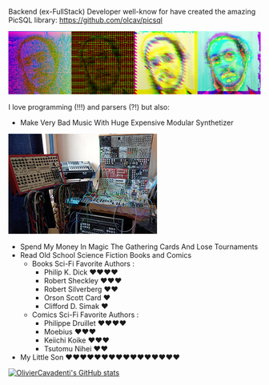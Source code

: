 
Backend (ex-FullStack) Developer well-know for have created the amazing PicSQL library: https://github.com/olcav/picsql

![](pic.png)

I love programming (!!!) and parsers (?!) but also:

- Make Very Bad Music With Huge Expensive Modular Synthetizer</li> 

![](modular.png)

- Spend My Money In Magic The Gathering Cards And Lose Tournaments
- Read Old School Science Fiction Books and Comics
  - Books Sci-Fi Favorite Authors :
    - Philip K. Dick ❤️❤️❤️❤️
    - Robert Sheckley ❤️❤️❤️
    - Robert Silverberg ❤️❤️
    - Orson Scott Card ❤️
    - Clifford D. Simak ❤️
  - Comics Sci-Fi Favorite Authors :
    - Philippe Druillet ❤️❤️❤️❤️
    - Moebius ❤️❤️❤️️️
    - Keiichi Koike ❤️❤️❤️
    - Tsutomu Nihei ❤️❤️
- My Little Son ❤️❤️❤️❤️❤️❤️❤️❤️❤️❤️❤️❤️❤️❤️❤️❤️


[![OlivierCavadenti's GitHub stats](https://github-readme-stats.vercel.app/api?username=OlivierCavadenti)](https://github.com/OlivierCavadenti/github-readme-stats)
